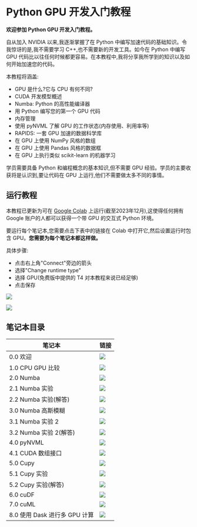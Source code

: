 # Python GPU 开发入门教程

**欢迎参加 Python GPU 开发入门教程。**

自从加入 NVIDIA 以来,我逐渐掌握了在 Python 中编写加速代码的基础知识。令我惊讶的是,我不需要学习 C++,也不需要新的开发工具。如今在 Python 中编写 GPU 代码比以往任何时候都更容易。在本教程中,我将分享我所学到的知识以及如何开始加速您的代码。

本教程将涵盖:
- GPU 是什么?它与 CPU 有何不同?
- CUDA 开发模型概述
- Numba: Python 的高性能编译器
- 用 Python 编写您的第一个 GPU 代码
- 内存管理
- 使用 pyNVML 了解 GPU 的工作状态(内存使用、利用率等)
- RAPIDS: 一套 GPU 加速的数据科学库
- 在 GPU 上使用 NumPy 风格的数组
- 在 GPU 上使用 Pandas 风格的数据框
- 在 GPU 上执行类似 scikit-learn 的机器学习

学员需要具备 Python 和编程概念的基本知识,但不需要 GPU 经验。学员的主要收获将是认识到,要让代码在 GPU 上运行,他们不需要做太多不同的事情。

## 运行教程

本教程已更新为可在 [Google Colab](https://colab.google/) 上运行(截至2023年12月),这使得任何拥有 Google 账户的人都可以获得一个带 GPU 的交互式 Python 环境。

要运行每个笔记本,您需要点击下表中的链接在 Colab 中打开它,然后设置运行时包含 GPU。**您需要为每个笔记本都这样做。**

具体步骤:
- 点击右上角"Connect"旁边的箭头
- 选择"Change runtime type" 
- 选择 GPU(免费版中提供的 T4 对本教程来说已经足够)
- 点击保存

![](images/colab-runtime-type.png)

![](images/colab-t4.png)

## 笔记本目录

| 笔记本      | 链接 |
| ----------- | ----------- |
| 0.0 欢迎 | [![](https://colab.research.google.com/assets/colab-badge.svg)](https://colab.research.google.com/github/NVIDIA/accelerated-computing-hub/blob/main/gpu-python-tutorial/0.0_Welcome.ipynb)|
| 1.0 CPU GPU 比较 | [![](https://colab.research.google.com/assets/colab-badge.svg)](https://colab.research.google.com/github/NVIDIA/accelerated-computing-hub/blob/main/gpu-python-tutorial/1.0_CPU_GPU_Comparison.ipynb)|
| 2.0 Numba | [![](https://colab.research.google.com/assets/colab-badge.svg)](https://colab.research.google.com/github/NVIDIA/accelerated-computing-hub/blob/main/gpu-python-tutorial/2.0_Numba.ipynb)|
| 2.1 Numba 实验 | [![](https://colab.research.google.com/assets/colab-badge.svg)](https://colab.research.google.com/github/NVIDIA/accelerated-computing-hub/blob/main/gpu-python-tutorial/2.1_Numba_lab.ipynb)|
| 2.2 Numba 实验(解答) | [![](https://colab.research.google.com/assets/colab-badge.svg)](https://colab.research.google.com/github/NVIDIA/accelerated-computing-hub/blob/main/gpu-python-tutorial/2.2_Numba_lab_solution.ipynb)|
| 3.0 Numba 高斯模糊 | [![](https://colab.research.google.com/assets/colab-badge.svg)](https://colab.research.google.com/github/NVIDIA/accelerated-computing-hub/blob/main/gpu-python-tutorial/3.0_Numba_gauss.ipynb)|
| 3.1 Numba 实验 2 | [![](https://colab.research.google.com/assets/colab-badge.svg)](https://colab.research.google.com/github/NVIDIA/accelerated-computing-hub/blob/main/gpu-python-tutorial/3.1_Numba_lab_2.ipynb)|
| 3.2 Numba 实验 2(解答) | [![](https://colab.research.google.com/assets/colab-badge.svg)](https://colab.research.google.com/github/NVIDIA/accelerated-computing-hub/blob/main/gpu-python-tutorial/3.2_Numba_lab_2_solution.ipynb)|
| 4.0 pyNVML | [![](https://colab.research.google.com/assets/colab-badge.svg)](https://colab.research.google.com/github/NVIDIA/accelerated-computing-hub/blob/main/gpu-python-tutorial/4.0_pyNVML.ipynb)|
| 4.1 CUDA 数组接口 | [![](https://colab.research.google.com/assets/colab-badge.svg)](https://colab.research.google.com/github/NVIDIA/accelerated-computing-hub/blob/main/gpu-python-tutorial/4.1_CUDA_Array_Interface.ipynb)|
| 5.0 Cupy | [![](https://colab.research.google.com/assets/colab-badge.svg)](https://colab.research.google.com/github/NVIDIA/accelerated-computing-hub/blob/main/gpu-python-tutorial/5.0_Cupy.ipynb)|
| 5.1 Cupy 实验 | [![](https://colab.research.google.com/assets/colab-badge.svg)](https://colab.research.google.com/github/NVIDIA/accelerated-computing-hub/blob/main/gpu-python-tutorial/5.1_Cupy_Lab.ipynb)|
| 5.2 Cupy 实验(解答) | [![](https://colab.research.google.com/assets/colab-badge.svg)](https://colab.research.google.com/github/NVIDIA/accelerated-computing-hub/blob/main/gpu-python-tutorial/5.2_Cupy_Lab_solution.ipynb)|
| 6.0 cuDF | [![](https://colab.research.google.com/assets/colab-badge.svg)](https://colab.research.google.com/github/NVIDIA/accelerated-computing-hub/blob/main/gpu-python-tutorial/6.0_cuDF.ipynb)|
| 7.0 cuML | [![](https://colab.research.google.com/assets/colab-badge.svg)](https://colab.research.google.com/github/NVIDIA/accelerated-computing-hub/blob/main/gpu-python-tutorial/7.0_cuML.ipynb)|
| 8.0 使用 Dask 进行多 GPU 计算 | [![](https://colab.research.google.com/assets/colab-badge.svg)](https://colab.research.google.com/github/NVIDIA/accelerated-computing-hub/blob/main/gpu-python-tutorial/8.0_Multi-GPU_with_Dask.ipynb)|
